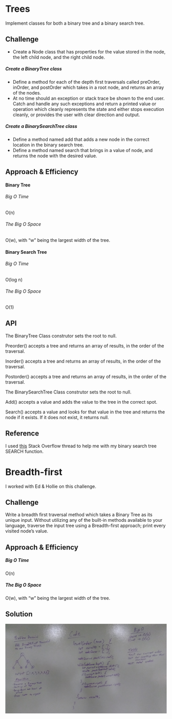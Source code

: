 # Trees
Implement classes for both a binary tree and a binary search tree. 

## Challenge
* Create a Node class that has properties for the value stored in the node, the left child node, and the right child node.

##### Create a BinaryTree class
* Define a method for each of the depth first traversals called preOrder, inOrder, and postOrder which takes in a root node, and returns an array of the nodes.
* At no time should an exception or stack trace be shown to the end user. Catch and handle any such exceptions and return a printed value or operation which cleanly represents the state and either stops execution cleanly, or provides the user with clear direction and output.

##### Create a BinarySearchTree class
* Define a method named add that adds a new node in the correct location in the binary search tree.
* Define a method named search that brings in a value of node, and returns the node with the desired value.

## Approach & Efficiency

#### Binary Tree 
###### Big O Time 
O(n)
###### The Big O Space
O(w), with “w” being the largest width of the tree. 

#### Binary Search Tree 
###### Big O Time 
O(log n)
###### The Big O Space
O(1)

## API
The BinaryTree Class construtor sets the root to null.

Preorder() accepts a tree and returns an array of results, in the order of the traversal.

Inorder() accepts a tree and returns an array of results, in the order of the traversal.

Postorder() accepts a tree and returns an array of results, in the order of the traversal.

The BinarySearchTree Class construtor sets the root to null.

Add() accepts a value and adds the value to the tree in the correct spot. 

Search() accepts a value and looks for that value in the tree and returns the node if it exists. If it does not exist, it returns null.  

## Reference
I used [this](https://stackoverflow.com/questions/37292620/how-to-find-value-is-present-in-binary-tree-or-not) Stack Overflow thread to help me with my binary search tree SEARCH function.


# Breadth-first
I worked with Ed & Hollie on this challenge. 

## Challenge
Write a breadth first traversal method which takes a Binary Tree as its unique input. Without utilizing any of the built-in methods available to your language, traverse the input tree using a Breadth-first approach; print every visited node’s value.

## Approach & Efficiency
##### Big O Time 
O(n)
##### The Big O Space
O(w), with “w” being the largest width of the tree.

## Solution
![White Board Solution](assets/breadth-first-traversal.jpg)